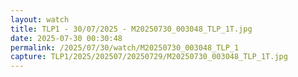 ```yaml
---
layout: watch
title: TLP1 - 30/07/2025 - M20250730_003048_TLP_1T.jpg
date: 2025-07-30 00:30:48
permalink: /2025/07/30/watch/M20250730_003048_TLP_1
capture: TLP1/2025/202507/20250729/M20250730_003048_TLP_1T.jpg
---
```

